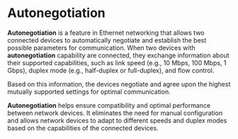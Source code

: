 # Autonegotiation

**Autonegotiation** is a feature in Ethernet networking that allows two connected devices to automatically negotiate and establish the best possible parameters for communication. When two devices with **autonegotiation** capability are connected, they exchange information about their supported capabilities, such as link speed (e.g., 10 Mbps, 100 Mbps, 1 Gbps), duplex mode (e.g., half-duplex or full-duplex), and flow control.

Based on this information, the devices negotiate and agree upon the highest mutually supported settings for optimal communication.

**Autonegotiation** helps ensure compatibility and optimal performance between network devices. It eliminates the need for manual configuration and allows network devices to adapt to different speeds and duplex modes based on the capabilities of the connected devices.
